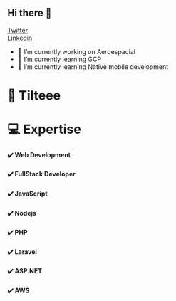 ## Hi there 👋
<a href="https://twitter.com/Tiltzada"  target="_blank" class="button big">Twitter</a>   
<a href="https://www.linkedin.com/in/carlos-alberto-filho/"  target="_blank" class="button big">Linkedin</a>

- 🔭 I’m currently working on Aeroespacial
- 🌱 I’m currently learning GCP
- 🌱 I’m currently learning Native mobile development

# 🧍 Tilteee

#  💻 Expertise
#### ✔️ Web Development
#### ✔️ FullStack Developer
#### ✔️ JavaScript
#### ✔️ Nodejs
#### ✔️ PHP
#### ✔️ Laravel
#### ✔️ ASP.NET
#### ✔️ AWS




